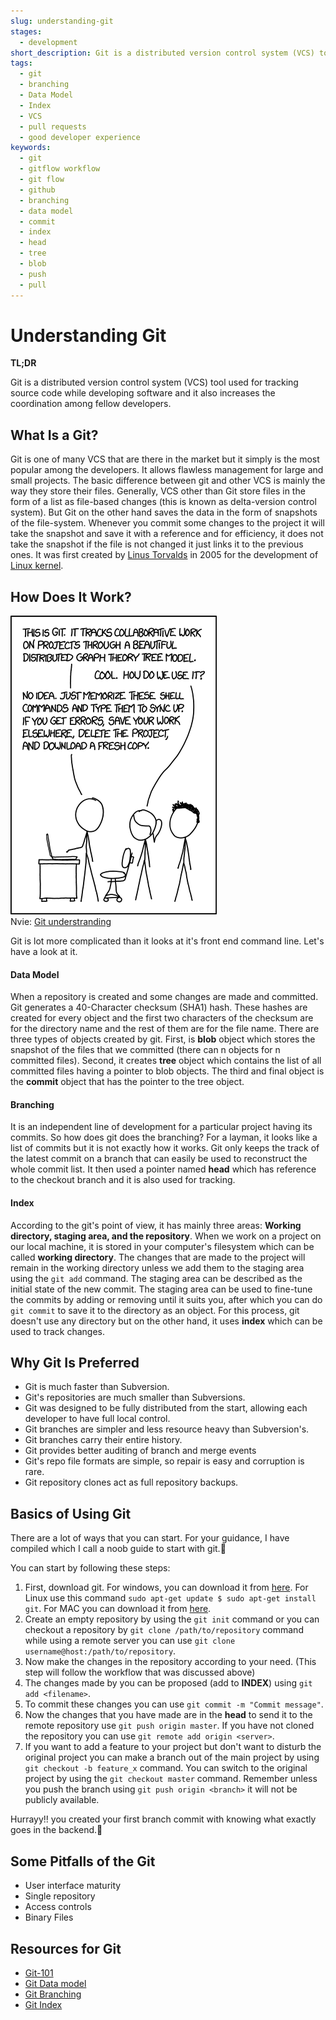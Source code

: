 ```yaml
---
slug: understanding-git
stages:
  - development
short_description: Git is a distributed version control system (VCS) tool used for tracking source code while developing software and it also increases the coordination among fellow developers.
tags:
  - git 
  - branching
  - Data Model
  - Index
  - VCS
  - pull requests
  - good developer experience
keywords:
  - git
  - gitflow workflow
  - git flow
  - github
  - branching 
  - data model
  - commit
  - index
  - head
  - tree
  - blob
  - push
  - pull
---
```


# Understanding Git 

**TL;DR**

Git is a distributed version control system (VCS) tool used for tracking source code while developing software and it also increases the coordination among fellow developers.

## What Is a Git?

Git is one of many VCS that are there in the market but it simply is the most popular among the developers. It allows flawless management for large and small projects. The basic difference between git and other VCS is mainly the way they store their files. Generally, VCS other than Git store files in the form of a list as file-based changes (this is known as delta-version control system). 
But Git on the other hand saves the data in the form of snapshots of the file-system. Whenever you commit some changes to the project it will take the snapshot and save it with a reference and for efficiency, it does not take the snapshot if the file is not changed it just links it to the previous ones.
It was first created by [Linus Torvalds](https://en.wikipedia.org/wiki/Linus_Torvalds) in 2005 for the development of [Linux kernel](https://en.wikipedia.org/wiki/Linux_kernel).


## How Does It Work?

![Git_understanding](/files/Git_i_dont_know.png)</br>
Nvie: [Git understranding](https://medium.com/hackernoon/https-medium-com-zspajich-understanding-git-data-model-95eb16cc99f5)

Git is lot more complicated than it looks at it's front end command line. Let's have a look at it.

#### Data Model

When a repository is created and some changes are made and committed. Git generates a 40-Character checksum (SHA1) hash. These hashes are created for every object and the first two characters of the checksum are for the directory name and the rest of them are for the file name. 
There are three types of objects created by git. First, is **blob** object which stores the snapshot of the files that we committed (there can n objects for n committed files). Second, it creates **tree** object which contains the list of all committed files having a pointer to blob objects. The third and final object is the **commit** object that has the pointer to the tree object.

#### Branching

It is an independent line of development for a particular project having its commits. So how does git does the branching? For a layman, it looks like a list of commits but it is not exactly how it works. Git only keeps the track of the latest commit on a branch that can easily be used to reconstruct the whole commit list. It then used a pointer named **head** which has reference to the checkout branch and it is also used for tracking.

#### Index

According to the git's point of view, it has mainly three areas: **Working directory, staging area, and the repository**. When we work on a project on our local machine, it is stored in your computer's filesystem which can be called **working directory**. The changes that are made to the project will remain in the working directory unless we add them to the staging area using the `git add` command. The staging area can be described as the initial state of the new commit. The staging area can be used to fine-tune the commits by adding or removing until it suits you, after which you can do `git commit` to save it to the directory as an object. For this process, git doesn't use any directory but on the other hand, it uses **index** which can be used to track changes.



## Why Git Is Preferred

- Git is much faster than Subversion.
- Git's repositories are much smaller than Subversions.
- Git was designed to be fully distributed from the start, allowing each developer to have full local control.
- Git branches are simpler and less resource heavy than Subversion's.
- Git branches carry their entire history.
- Git provides better auditing of branch and merge events
- Git's repo file formats are simple, so repair is easy and corruption is rare.
- Git repository clones act as full repository backups.

## Basics of Using Git
There are a lot of ways that you can start. For your guidance, I have compiled which I call a noob guide to start with git.🙂

You can start by following these steps:

1. First, download git. For windows, you can download it from [here](https://git-scm.com/downloads). For Linux use this command `sudo apt-get update $ sudo apt-get install git`. For MAC you can download it from [here](https://sourceforge.net/projects/git-osx-installer/files/).
2. Create an empty repository by using the `git init` command or you can checkout a repository by `git clone /path/to/repository` command while using a remote server you can use `git clone username@host:/path/to/repository`.
3. Now make the changes in the repository according to your need. (This step will follow the workflow that was discussed above)
4. The changes made by you can be proposed (add to **INDEX**) using `git add <filename>`.
5. To commit these changes you can use `git commit -m "Commit message"`.
6. Now the changes that you have made are in the **head** to send it to the remote repository use `git push origin master`. If you have not cloned the repository you can use `git remote add origin <server>`.
7. If you want to add a feature to your project but don't want to disturb the original project you can make a branch out of the main project by using `git checkout -b feature_x` command. You can switch to the original project by using the `git checkout master` command. Remember unless you push the branch using `git push origin <branch>` it will not be publicly available.


Hurrayy!! you created your first branch commit with knowing what exactly goes in the backend.🎉

## Some Pitfalls of the Git 

- User interface maturity
- Single repository
- Access controls
- Binary Files

## Resources for Git 

- [Git-101](https://rogerdudler.github.io/git-guide/)
- [Git Data model](https://medium.com/hackernoon/https-medium-com-zspajich-understanding-git-data-model-95eb16cc99f5)
- [Git Branching](https://medium.com/hackernoon/understanding-git-branching-2662f5882f9)
- [Git Index](https://medium.com/hackernoon/understanding-git-index-4821a0765cf)

